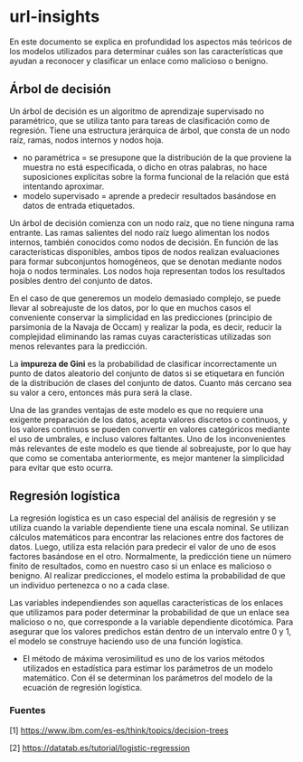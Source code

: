 # url-insights
En este documento se explica en profundidad los aspectos más teóricos de los modelos utilizados para determinar cuáles son las características que ayudan a reconocer y clasificar un enlace como malicioso o benigno.

## Árbol de decisión

Un árbol de decisión es un algoritmo de aprendizaje supervisado no paramétrico, que se utiliza tanto para tareas de clasificación como de regresión. Tiene una estructura jerárquica de árbol, que consta de un nodo raíz, ramas, nodos internos y nodos hoja.

- no paramétrica = se presupone que la distribución de la que proviene la muestra no está especificada, o dicho en otras palabras, no hace suposiciones explícitas sobre la forma funcional de la relación que está intentando aproximar.
- modelo supervisado = aprende a predecir resultados basándose en datos de entrada etiquetados.

Un árbol de decisión comienza con un nodo raíz, que no tiene ninguna rama entrante. Las ramas salientes del nodo raíz luego alimentan los nodos internos, también conocidos como nodos de decisión. En función de las características disponibles, ambos tipos de nodos realizan evaluaciones para formar subconjuntos homogéneos, que se denotan mediante nodos hoja o nodos terminales. Los nodos hoja representan todos los resultados posibles dentro del conjunto de datos.

En el caso de que generemos un modelo demasiado complejo, se puede llevar al sobreajuste de los datos, por lo que en muchos casos el conveniente conservar la simplicidad en las predicciones (principio de parsimonia de la Navaja de Occam) y realizar la poda, es decir, reducir la complejidad eliminando las ramas cuyas características utilizadas son menos relevantes para la predicción.

La **impureza de Gini** es la probabilidad de clasificar incorrectamente un punto de datos aleatorio del conjunto de datos si se etiquetara en función de la distribución de clases del conjunto de datos. Cuanto más cercano sea su valor a cero, entonces más pura será la clase.

Una de las grandes ventajas de este modelo es que no requiere una exigente preparación de los datos, acepta valores discretos o continuos, y los valores continuos se pueden convertir en valores categóricos mediante el uso de umbrales, e incluso valores faltantes. Uno de los inconvenientes más relevantes de este modelo es que tiende al sobreajuste, por lo que hay que como se comentaba anteriormente, es mejor mantener la simplicidad para evitar que esto ocurra.

## Regresión logística

La regresión logística es un caso especial del análisis de regresión y se utiliza cuando la variable dependiente tiene una escala nominal. Se utilizan cálculos matemáticos para encontrar las relaciones entre dos factores de datos. Luego, utiliza esta relación para predecir el valor de uno de esos factores basándose en el otro. Normalmente, la predicción tiene un número finito de resultados, como en nuestro caso si un enlace es malicioso o benigno. Al realizar predicciones, el modelo estima la probabilidad de que un individuo pertenezca o no a cada clase.

Las variables independiendes son aquellas características de los enlaces que utilizamos para poder determinar la probabilidad de que un enlace sea malicioso o no, que corresponde a la variable dependiente dicotómica. Para asegurar que los valores predichos están dentro de un intervalo entre 0 y 1, el modelo se construye haciendo uso de una función logística.
- El método de máxima verosimilitud es uno de los varios métodos utilizados en estadística para estimar los parámetros de un modelo matemático. Con él se determinan los parámetros del modelo de la ecuación de regresión logística.

### Fuentes
[1] https://www.ibm.com/es-es/think/topics/decision-trees

[2] https://datatab.es/tutorial/logistic-regression
